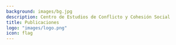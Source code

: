 ```yaml
---
background: images/bg.jpg
description: Centro de Estudios de Conflicto y Cohesión Social
title: Publicaciones
logo: "images/logo.png"
icon: flag
---
```

